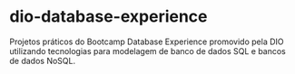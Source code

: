 # dio-database-experience
Projetos práticos do Bootcamp Database Experience promovido pela DIO utilizando tecnologias para modelagem de banco de dados SQL e bancos de dados NoSQL.
